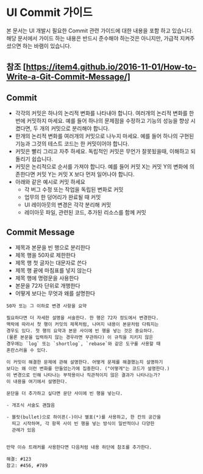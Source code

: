 # UI Commit 가이드
본 문서는 UI 개발시 필요한 Commit 관련 가이드에 대한 내용을 포함 하고 있습니다.
해당 문서에서 가이드 하는 내용은 반드시 준수해야 하는것은 아니지만, 가급적 지켜주셨으면 하는 바램이 있습니다.

## 참조 [https://item4.github.io/2016-11-01/How-to-Write-a-Git-Commit-Message/]
## Commit
  - 각각의 커밋은 하나의 논리적 변화를 나타내야 합니다. 여러개의 논리적 변화를 한번에 커밋하지 마세요. 예를 들어 하나의 문제점을 수정하고 기능의 성능을 향상 시켰다면, 두 개의 커밋으로 분리해야 합니다.
  - 한개의 논리적 변화를 여러개의 커밋으로 나누지 마세요. 예를 들어 하나의 구현된 기능과 그것의 테스트 코드는 한 커밋이어야 합니다.
  - 커밋은 빨리 그리고 자주 하세요. 독립적인 커밋은 무언가 잘못됬을때, 이해하고 되돌리기 쉽습니다.
  - 커밋은 논리적으로 순서를 가져야 합니다. 예를 들어 커밋 X는 커밋 Y의 변화에 의존한다면 커밋 Y는 커밋 X 보다 먼저 일어나야 합니다.
  - 아래와 같은 예시로 커밋 하세요
    - 각 버그 수정 또는 작업을 독립된 변화로 커밋
    - 업무의 한 덩어리가 완료될 때 커밋
    - UI 레이아웃의 변경은 각각 분리해 커밋
    - 레이아웃 파일, 관련된 코드, 추가된 리소스를 함께 커밋
    
## Commit Message
 - 제목과 본문을 빈 행으로 분리한다
 - 제목 행을 50자로 제한한다
 - 제목 행 첫 글자는 대문자로 쓴다
 - 제목 행 끝에 마침표를 넣지 않는다
 - 제목 행에 명령문을 사용한다
 - 본문을 72자 단위로 개행한다
 - 어떻게 보다는 무엇과 왜를 설명한다
 
 ```
50자 또는 그 이하로 변경 사항을 요약

필요하다면 더 자세한 설명을 서술한다. 한 행은 72자 정도에서 변경한다.
맥락에 따라서 첫 행이 커밋의 제목처럼, 나머지 내용이 본문처럼 다뤄지는
경우도 있다. 첫 행의 요약과 본문 사이에 빈 행을 넣는 것은 중요하다.
(물론 본문을 입력하지 않는 경우라면 무관하다) 이 규칙을 지키지 않은
경우에는 `log` 또는 `shortlog`, `rebase`와 같은 도구를 사용할 때
혼란스러울 수 있다.

이 커밋이 해결한 문제에 관해 설명한다. 어떻게 문제를 해결했는지 설명하기
보다는 왜 이런 변화를 만들었는가에 집중한다. ("어떻게"는 코드가 설명한다.)
이 변경으로 인해 나타나는 부작용이나 직관적이지 않은 결과가 나타나는가?
이 내용을 여기에서 설명한다.

문단을 더 추가하고 싶다면 문단 사이에 빈 행을 넣는다.

 - 개조식 서술도 괜찮음
 
 - 블릿(bullet)으로 하이픈(-)이나 별표(*)를 사용하고, 한 칸의 공간을
   띄고 시작하며, 각 항목 사이 빈 행을 넣는 방식이 일반적이나 다양한
   관례가 있음


만약 이슈 트래커를 사용한다면 다음처럼 내용 하단에 참조를 추가한다.

해결: #123
참고: #456, #789
```
